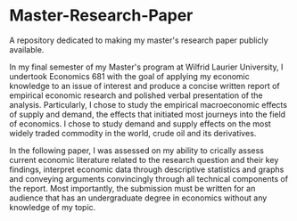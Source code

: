 # Master-Research-Paper
A repository dedicated to making my master's research paper publicly available.

In my final semester of my Master's program at Wilfrid Laurier University, I undertook Economics 681 with the goal of applying my economic knowledge to an issue of interest and produce a concise written report of empirical economic research and polished verbal presentation of the analysis. Particularly, I chose to study the empirical macroeconomic effects of supply and demand, the effects that initiated most journeys into the field of economics. I chose to study demand and supply effects on the most widely traded commodity in the world, crude oil and its derivatives.

In the following paper, I was assessed on my ability to crically assess current economic literature related to the research question and their key findings, interpret economic data through descriptive statistics and graphs and conveying arguments convincingly through all technical components of the report. Most importantly, the submission must be written for an audience that has an undergraduate degree in economics without any knowledge of my topic.
